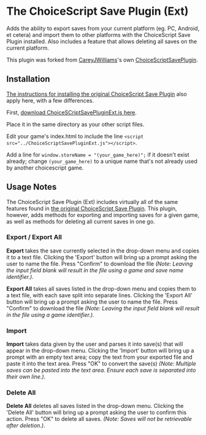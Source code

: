 # The ChoiceScript Save Plugin (Ext)
Adds the ability to export saves from your current platform (eg. PC, Android, et cetera) and import them to other platforms with the ChoiceScript Save Plugin installed. Also includes a feature that allows deleting all saves on the current platform.

This plugin was forked from <a href="https://github.com/CareyJWilliams">CareyJWilliams</a>'s own <a href="https://github.com/ChoicescriptIDE/ChoiceScriptSavePlugin">ChoiceScriptSavePlugin</a>.

## Installation

<a href="https://github.com/ChoicescriptIDE/ChoiceScriptSavePlugin#installation">The instructions for installing the original ChoiceScript Save Plugin</a> also apply here, with a few differences.

First, <a href="https://raw.githubusercontent.com/adigrateles/ChoiceScriptSavePluginExt/master/ChoiceScriptSavePluginExt.js">download ChoiceSCriptSavePluginExt.js here</a>.

Place it in the same directory as your other script files.

Edit your game's index.html to include the line ```<script src="../ChoiceScriptSavePluginExt.js"></script>```.

Add a line for ```window.storeName = "(your_game_here)";``` if it doesn't exist already; change ```(your_game_here)``` to a unique name that's not already used by another choicescript game.

## Usage Notes

The ChoiceScript Save Plugin (Ext) includes virtually all of the same features found in <a href="https://github.com/ChoicescriptIDE/ChoiceScriptSavePlugin">the original ChoiceScript Save Plugin</a>. This plugin, however, adds methods for exporting and importing saves for a given game, as well as methods for deleting all current saves in one go.

### Export / Export All
**Export** takes the save currently selected in the drop-down menu and copies it to a text file. Clicking the 'Export' button will bring up a prompt asking the user to name the file. Press "Confirm" to download the file *(Note: Leaving the input field blank will result in the file using a game and save name identifier.)*.

**Export All** takes all saves listed in the drop-down menu and copies them to a text file, with each save split into separate lines. Clicking the 'Export All' button will bring up a prompt asking the user to name the file. Press "Confirm" to download the file *(Note: Leaving the input field blank will result in the file using a game identifier.)*.

### Import
**Import** takes data given by the user and parses it into save(s) that will appear in the drop-down menu. Clicking the 'Import' button will bring up a prompt with an empty text area; copy the text from your exported file and paste it into the text area. Press "OK" to convert the save(s) *(Note: Multiple saves can be pasted into the text area. Ensure each save is separated into their own line.)*.

### Delete All
**Delete All** deletes all saves listed in the drop-down menu. Clicking the 'Delete All' button will bring up a prompt asking the user to confirm this action. Press "OK" to delete all saves. *(Note: Saves will not be retrievable after deletion.)*.

